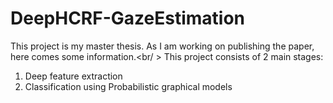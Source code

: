 # DeepHCRF-GazeEstimation
This project is my master thesis. As I am working on publishing the paper, here comes some information.<br/ >
This project consists of 2 main stages:
1) Deep feature extraction
2) Classification using Probabilistic graphical models
